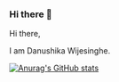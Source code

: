 ### Hi there 👋

<!--
**dana528/dana528** is a ✨ _special_ ✨ repository because its `README.md` (this file) appears on your GitHub profile.

Here are some ideas to get you started:

- 🔭 I’m currently working on ...
- 🌱 I’m currently learning ...
- 👯 I’m looking to collaborate on ...
- 🤔 I’m looking for help with ...
- 💬 Ask me about ...
- 📫 How to reach me: ...
- 😄 Pronouns: ...
- ⚡ Fun fact: ...
-->

Hi there,

I am Danushika Wijesinghe.

[![Anurag's GitHub stats](https://github-readme-stats.vercel.app/api?username=dana528)](https://github.com/anuraghazra/github-readme-stats)
